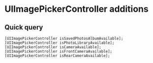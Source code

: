 # UIImagePickerController additions

## Quick query

```objc
[UIImagePickerController isSavedPhotosAlbumAvailable];
[UIImagePickerController isPhotoLibraryAvailable];
[UIImagePickerController isCameraAvailable];
[UIImagePickerController isFrontCameraAvailable];
[UIImagePickerController isRearCameraAvailable];
```
